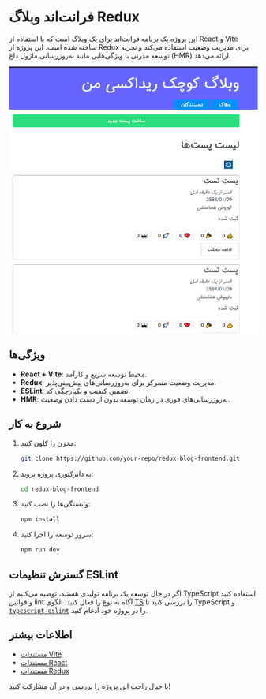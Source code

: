 # فرانت‌اند وبلاگ Redux

این پروژه یک برنامه فرانت‌اند برای یک وبلاگ است که با استفاده از React و Vite ساخته شده است. این پروژه از Redux برای مدیریت وضعیت استفاده می‌کند و تجربه توسعه مدرنی با ویژگی‌هایی مانند به‌روزرسانی ماژول داغ (HMR) ارائه می‌دهد.

![پیش‌نمایش پروژه](./image/1.jpg)

## ویژگی‌ها

- **React + Vite**: محیط توسعه سریع و کارآمد.
- **Redux**: مدیریت وضعیت متمرکز برای به‌روزرسانی‌های پیش‌بینی‌پذیر.
- **ESLint**: تضمین کیفیت و یکپارچگی کد.
- **HMR**: به‌روزرسانی‌های فوری در زمان توسعه بدون از دست دادن وضعیت.

## شروع به کار

1. مخزن را کلون کنید:
   ```bash
   git clone https://github.com/your-repo/redux-blog-frontend.git
   ```
2. به دایرکتوری پروژه بروید:
   ```bash
   cd redux-blog-frontend
   ```
3. وابستگی‌ها را نصب کنید:
   ```bash
   npm install
   ```
4. سرور توسعه را اجرا کنید:
   ```bash
   npm run dev
   ```

## گسترش تنظیمات ESLint

اگر در حال توسعه یک برنامه تولیدی هستید، توصیه می‌کنیم از TypeScript استفاده کنید و قوانین lint آگاه به نوع را فعال کنید. الگوی [TS](https://github.com/vitejs/vite/tree/main/packages/create-vite/template-react-ts) را بررسی کنید تا TypeScript و [`typescript-eslint`](https://typescript-eslint.io) را در پروژه خود ادغام کنید.

## اطلاعات بیشتر

- [مستندات Vite](https://vitejs.dev/)
- [مستندات React](https://reactjs.org/)
- [مستندات Redux](https://redux.js.org/)

با خیال راحت این پروژه را بررسی و در آن مشارکت کنید!
